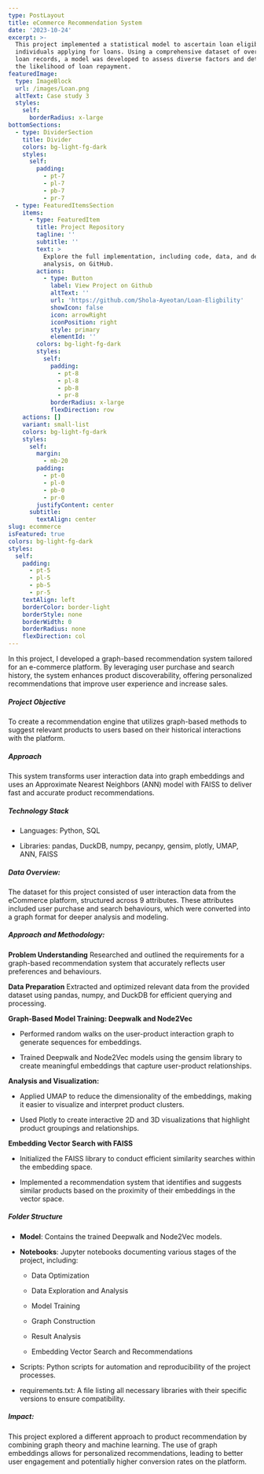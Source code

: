 ```yaml
---
type: PostLayout
title: eCommerce Recommendation System
date: '2023-10-24'
excerpt: >-
  This project implemented a statistical model to ascertain loan eligibility for
  individuals applying for loans. Using a comprehensive dataset of over 100,000
  loan records, a model was developed to assess diverse factors and determine
  the likelihood of loan repayment.
featuredImage:
  type: ImageBlock
  url: /images/Loan.png
  altText: Case study 3
  styles:
    self:
      borderRadius: x-large
bottomSections:
  - type: DividerSection
    title: Divider
    colors: bg-light-fg-dark
    styles:
      self:
        padding:
          - pt-7
          - pl-7
          - pb-7
          - pr-7
  - type: FeaturedItemsSection
    items:
      - type: FeaturedItem
        title: Project Repository
        tagline: ''
        subtitle: ''
        text: >
          Explore the full implementation, including code, data, and detailed
          analysis, on GitHub.
        actions:
          - type: Button
            label: View Project on Github
            altText: ''
            url: 'https://github.com/Shola-Ayeotan/Loan-Eligbility'
            showIcon: false
            icon: arrowRight
            iconPosition: right
            style: primary
            elementId: ''
        colors: bg-light-fg-dark
        styles:
          self:
            padding:
              - pt-8
              - pl-8
              - pb-8
              - pr-8
            borderRadius: x-large
            flexDirection: row
    actions: []
    variant: small-list
    colors: bg-light-fg-dark
    styles:
      self:
        margin:
          - mb-20
        padding:
          - pt-0
          - pl-0
          - pb-0
          - pr-0
        justifyContent: center
      subtitle:
        textAlign: center
slug: ecommerce
isFeatured: true
colors: bg-light-fg-dark
styles:
  self:
    padding:
      - pt-5
      - pl-5
      - pb-5
      - pr-5
    textAlign: left
    borderColor: border-light
    borderStyle: none
    borderWidth: 0
    borderRadius: none
    flexDirection: col
---
```

In this project, I developed a graph-based recommendation system tailored for an e-commerce platform. By leveraging user purchase and search history, the system enhances product discoverability, offering personalized recommendations that improve user experience and increase sales.

##### Project Objective

To create a recommendation engine that utilizes graph-based methods to suggest relevant products to users based on their historical interactions with the platform.

##### Approach

This system transforms user interaction data into graph embeddings and uses an Approximate Nearest Neighbors (ANN) model with FAISS to deliver fast and accurate product recommendations.

##### Technology Stack

*   Languages: Python, SQL

*   Libraries: pandas, DuckDB, numpy, pecanpy, gensim, plotly, UMAP, ANN, FAISS

##### Data Overview:

The dataset for this project consisted of user interaction data from the eCommerce platform, structured across 9 attributes. These attributes included user purchase and search behaviours, which were converted into a graph format for deeper analysis and modeling.

##### Approach and Methodology:

**Problem Understanding**
Researched and outlined the requirements for a graph-based recommendation system that accurately reflects user preferences and behaviours.

**Data Preparation**
Extracted and optimized relevant data from the provided dataset using pandas, numpy, and DuckDB for efficient querying and processing.

**Graph-Based Model Training: Deepwalk and Node2Vec**

*   Performed random walks on the user-product interaction graph to generate sequences for embeddings.

*   Trained Deepwalk and Node2Vec models using the gensim library to create meaningful embeddings that capture user-product relationships.

**Analysis and Visualization:**

*   Applied UMAP to reduce the dimensionality of the embeddings, making it easier to visualize and interpret product clusters.

*   Used Plotly to create interactive 2D and 3D visualizations that highlight product groupings and relationships.

**Embedding Vector Search with FAISS**

*   Initialized the FAISS library to conduct efficient similarity searches within the embedding space.

*   Implemented a recommendation system that identifies and suggests similar products based on the proximity of their embeddings in the vector space.

##### Folder Structure

*   **Model**: Contains the trained Deepwalk and Node2Vec models.

*   **Notebooks**: Jupyter notebooks documenting various stages of the project, including:

    *   Data Optimization

    *   Data Exploration and Analysis

    *   Model Training

    *   Graph Construction

    *   Result Analysis

    *   Embedding Vector Search and Recommendations

<!---->

*   Scripts: Python scripts for automation and reproducibility of the project processes.

*   requirements.txt: A file listing all necessary libraries with their specific versions to ensure compatibility.

##### Impact:

This project explored a different approach to product recommendation by combining graph theory and machine learning. The use of graph embeddings allows for personalized recommendations, leading to better user engagement and potentially higher conversion rates on the platform.

